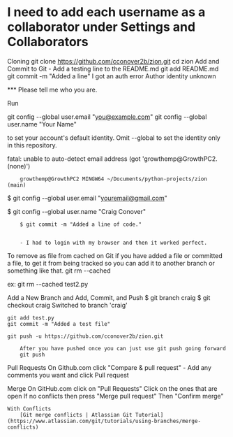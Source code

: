 # I need to add each username as a collaborator under Settings and Collaborators

Cloning 
    git clone https://github.com/cconover2b/zion.git 
    cd zion 
Add and Commit to Git
    - Add a testing line to the README.md
    git add README.md 
    git commit -m "Added a line" 
    I got an auth error
        Author identity unknown

*** Please tell me who you are.

Run

  git config --global user.email "you@example.com"
  git config --global user.name "Your Name"

to set your account's default identity.
Omit --global to set the identity only in this repository.

fatal: unable to auto-detect email address (got 'growthemp@GrowthPC2.(none)')
 
        growthemp@GrowthPC2 MINGW64 ~/Documents/python-projects/zion (main)
$ git config --global user.email "youremail@gmail.com"


$ git config --global user.name "Craig Conover"
 
        $ git commit -m "Added a line of code."

 
        - I had to login with my browser and then it worked perfect. 

To remove as file from cached on Git
    if you have added a file or committed a file, to get it from being tracked so you can add it to another branch or something like that. 
    git rm --cached <file>

ex:
git rm --cached test2.py 

Add a New Branch and Add, Commit, and Push
    $ git branch craig
    $ git checkout craig
Switched to branch 'craig'
 
    git add test.py 
    git commit -m "Added a test file"
 
    git push -u https://github.com/cconover2b/zion.git
 
        After you have pushed once you can just use git push going forward
        git push 

Pull Requests 
    On Github.com click "Compare & pull request" 
    - Add any comments you want and click Pull request
    
Merge 
    On GitHub.com click on "Pull Requests"
    Click on the ones that are open
    If no conflicts then press "Merge pull request" 
    Then "Confirm merge"
    
    With Conflicts
        [Git merge conflicts | Atlassian Git Tutorial](https://www.atlassian.com/git/tutorials/using-branches/merge-conflicts) 
